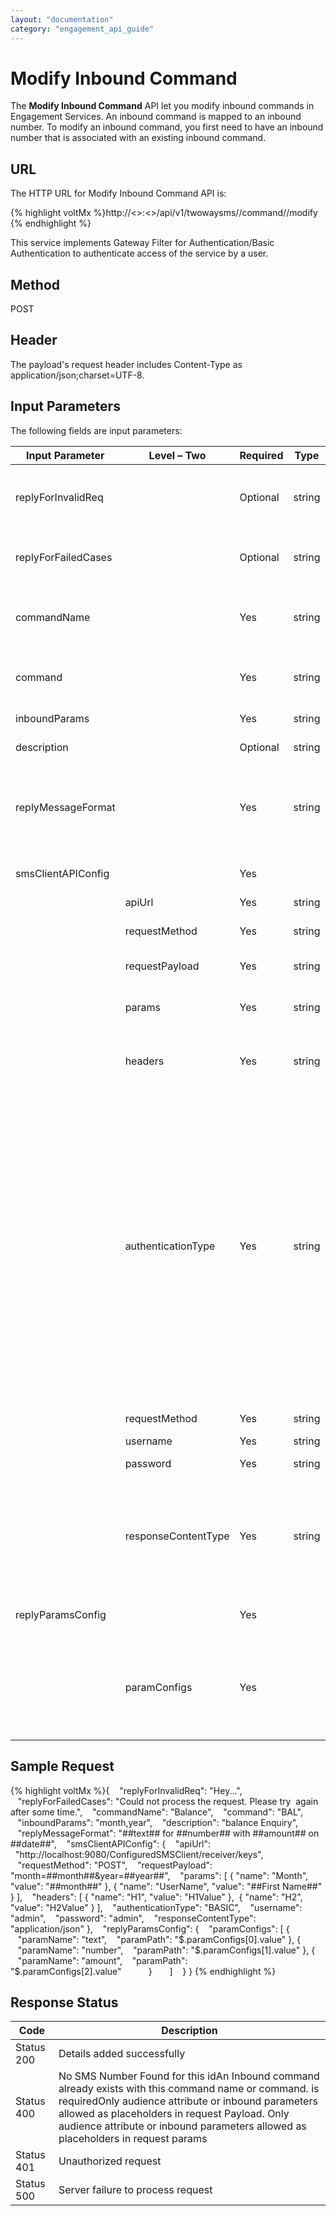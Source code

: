 ```yaml
---
layout: "documentation"
category: "engagement_api_guide"
---
```


# Modify Inbound Command

The **Modify Inbound Command** API let you modify inbound commands in Engagement Services. An inbound command is mapped to an inbound number. To modify an inbound command, you first need to have an inbound number that is associated with an existing inbound command.

## URL

The HTTP URL for Modify Inbound Command API is:

{% highlight voltMx %}http://<<host>>:<<port>>/api/v1/twowaysms/<number-id>/command/<command-id>/modify
{% endhighlight %}

This service implements Gateway Filter for Authentication/Basic Authentication to authenticate access of the service by a user.

## Method

POST

## Header

The payload's request header includes Content-Type as application/json;charset=UTF-8.

## Input Parameters

The following fields are input parameters:

| Input Parameter     | Level – Two         | Required | Type   | Description                                                                                                                                                                                                                                                                                                                                                                                           |
| ------------------- | ------------------- | -------- | ------ | ----------------------------------------------------------------------------------------------------------------------------------------------------------------------------------------------------------------------------------------------------------------------------------------------------------------------------------------------------------------------------------------------------- |
| replyForInvalidReq  |                     | Optional | string | Fault Message to be sent when incoming message has invalid parameters                                                                                                                                                                                                                                                                                                                                 |
| replyForFailedCases |                     | Optional | string | Default Message to be sent when incoming message processing fails                                                                                                                                                                                                                                                                                                                                     |
| commandName         |                     | Yes      | string | Inbound command name is unique for the given inbound number like, Customer Care                                                                                                                                                                                                                                                                                                                       |
| command             |                     | Yes      | string | Command is unique for the given inbound number like 53515                                                                                                                                                                                                                                                                                                                                             |
| inboundParams       |                     | Yes      | string | Set inbound parameters                                                                                                                                                                                                                                                                                                                                                                                |
| description         |                     | Optional | string | Description of the command                                                                                                                                                                                                                                                                                                                                                                            |
| replyMessageFormat  |                     | Yes      | string | paramConfig is an array of paranName, paramPath paramPath is json path for the interested field                                                                                                                                                                                                                                                                                                       |
| smsClientAPIConfig  |                     | Yes      |        | An array of smsClientAPIConfig objects                                                                                                                                                                                                                                                                                                                                                                |
|                     | apiUrl              | Yes      | string | API URL details                                                                                                                                                                                                                                                                                                                                                                                       |
|                     | requestMethod       | Yes      | string | The request method such as POST                                                                                                                                                                                                                                                                                                                                                                       |
|                     | requestPayload      | Yes      | string | Request payload format                                                                                                                                                                                                                                                                                                                                                                                |
|                     | params              | Yes      | string | An array of params objects:(name value pair) - name-value                                                                                                                                                                                                                                                                                                                                             |
|                     | headers             | Yes      | string | An array of headers objects:(name value pair) - name-value                                                                                                                                                                                                                                                                                                                                            |
|                     | authenticationType  | Yes      | string | Allowed values are NONE > no authentication required for the configured API BASIC > The configured API supports basic authentication with the given username (required) and password (required) MOBILE\_ FOUNDRY > Volt MX Mobile foundry authentication thus expect mbassAuthUrl and App key and App Secret. if the service is strictly private, then expect username and password also as mandatory |
|                     | requestMethod       | Yes      | string | Allowed values are GET or POST                                                                                                                                                                                                                                                                                                                                                                        |
|                     | username            | Yes      | string | Name of the user                                                                                                                                                                                                                                                                                                                                                                                      |
|                     | password            | Yes      | string | Password of the user                                                                                                                                                                                                                                                                                                                                                                                  |
|                     | responseContentType | Yes      | string | Allowed values: application/json The configured API should reply in json format. If the service does not reply in json format use voltmx middle ware                                                                                                                                                                                                                                                  |
| replyParamsConfig   |                     | Yes      |        | An array of replyParamsConfig objects                                                                                                                                                                                                                                                                                                                                                                 |
|                     | paramConfigs        | Yes      |        | An array of paramConfigs objects: - paranName- paramPath paramPath is json path for the interested field                                                                                                                                                                                                                                                                                              |

## Sample Request

{% highlight voltMx %}{
   "replyForInvalidReq": "Hey...",
   "replyForFailedCases": "Could not process the request. Please try  again after some time.",
   "commandName": "Balance",
   "command": "BAL",
   "inboundParams": "month,year",
   "description": "balance Enquiry",
   "replyMessageFormat": "##text## for ##number## with ##amount## on ##date##",
   "smsClientAPIConfig": {
   "apiUrl":   "http://localhost:9080/ConfiguredSMSClient/receiver/keys",
   "requestMethod": "POST",
   "requestPayload": "month=##month##&amp;year=##year##",
   "params": [
{
"name": "Month",
"value": "##month##"
},
{
"name": "UserName",
"value": "##First Name##"
}
],
   "headers": [
{
"name": "H1",
"value": "H1Value"
},
 {
"name": "H2",
"value": "H2Value"
}
],
   "authenticationType": "BASIC",
   "username": "admin",
   "password": "admin",
   "responseContentType": "application/json"
},
   "replyParamsConfig": {
   "paramConfigs": [
{
   "paramName": "text",
   "paramPath": "$.paramConfigs[0].value"
      },
      {
           "paramName": "number",
           "paramPath": "$.paramConfigs[1].value"
},
{
   "paramName": "amount",
   "paramPath": "$.paramConfigs[2].value"          
}      
]   
}
}
{% endhighlight %}

## Response Status

| Code       | Description                                                                                                                                                                                                                                                                                      |
| ---------- | ------------------------------------------------------------------------------------------------------------------------------------------------------------------------------------------------------------------------------------------------------------------------------------------------ |
| Status 200 | Details added successfully                                                                                                                                                                                                                                                                       |
| Status 400 | No SMS Number Found for this idAn Inbound command already exists with this command name or command. is requiredOnly audience attribute or inbound parameters allowed as placeholders in request Payload. Only audience attribute or inbound parameters allowed as placeholders in request params |
| Status 401 | Unauthorized request                                                                                                                                                                                                                                                                             |
| Status 500 | Server failure to process request                                                                                                                                                                                                                                                                |
